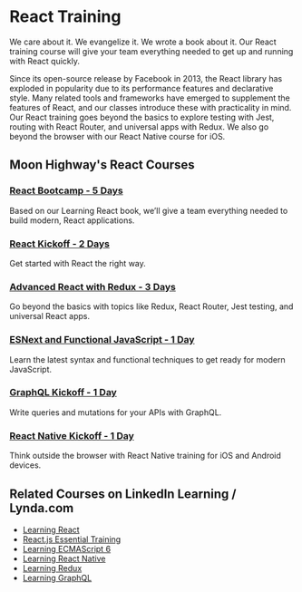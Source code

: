 React Training
=======

We care about it. We evangelize it. We wrote a book about it. Our React training course will give your team everything needed to get up and running with React quickly.

Since its open-source release by Facebook in 2013, the React library has exploded in popularity due to its performance features and declarative style. Many related tools and frameworks have emerged to supplement the features of React, and our classes introduce these with practicality in mind. Our React training goes beyond the basics to explore testing with Jest, routing with React Router, and universal apps with Redux. We also go beyond the browser with our React Native course for iOS.

## Moon Highway's React Courses

### [React Bootcamp - 5 Days](https://www.moonhighway.com/info/react-bootcamp)
Based on our Learning React book, we’ll give a team everything needed to build modern, React applications.

### [React Kickoff - 2 Days](https://www.moonhighway.com/info/react-kickoff)
Get started with React the right way.

### [Advanced React with Redux - 3 Days](https://www.moonhighway.com/info/advanced-react-with-redux)
Go beyond the basics with topics like Redux, React Router, Jest testing, and universal React apps.

### [ESNext and Functional JavaScript - 1 Day](https://www.moonhighway.com/info/esnext-functional-javascript)
Learn the latest syntax and functional techniques to get ready for modern JavaScript.

### [GraphQL Kickoff - 1 Day](https://www.moonhighway.com/info/graphql-kickoff)
Write queries and mutations for your APIs with GraphQL.

### [React Native Kickoff - 1 Day](https://www.moonhighway.com/info/react-native-kickoff)
Think outside the browser with React Native training for iOS and Android devices.

## Related Courses on LinkedIn Learning / Lynda.com

* [Learning React](https://www.linkedin.com/learning/learning-react-js-2?u=2125562)
* [React.js Essential Training](https://www.linkedin.com/learning/react-js-essential-training?u=2125562)
* [Learning ECMAScript 6](https://www.linkedin.com/learning/learning-ecmascript-6?u=2125562)
* [Learning React Native](https://www.linkedin.com/learning/learning-react-native-2?u=2125562)
* [Learning Redux](https://www.linkedin.com/learning/learning-redux?u=2125562)
* [Learning GraphQL](https://www.linkedin.com/learning/learning-graphql?u=2125562)
